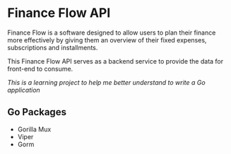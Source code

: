 # Finance Flow API
Finance Flow is a software designed to allow users to plan their finance more effectively by giving them an overview of their fixed expenses, subscriptions and installments.

This Finance Flow API serves as a backend service to provide the data for front-end to consume.

*This is a learning project to help me better understand to write a Go application*

## Go Packages
- Gorilla Mux
- Viper
- Gorm
